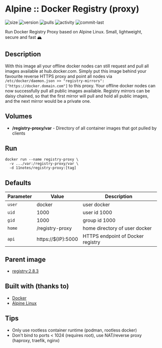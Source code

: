 # Alpine :: Docker Registry (proxy)
![size](https://img.shields.io/docker/image-size/11notes/registry-proxy/2.8.3?color=0eb305) ![version](https://img.shields.io/docker/v/11notes/registry-proxy?color=eb7a09) ![pulls](https://img.shields.io/docker/pulls/11notes/registry-proxy?color=2b75d6) ![activity](https://img.shields.io/github/commit-activity/m/11notes/docker-registry-proxy?color=c91cb8) ![commit-last](https://img.shields.io/github/last-commit/11notes/docker-registry-proxy?color=c91cb8)

Run Docker Registry Proxy based on Alpine Linux. Small, lightweight, secure and fast 🏔️

## Description
With this image all your offline docker nodes can still request and pull all images available at hub.docker.com. Simply put this image behind your favourite reverse HTTPS proxy and point all nodes via `/etc/docker/daemon.json >> "registry-mirrors": ["https://docker.domain.com"]` to this proxy. Your offline docker nodes can now successfully pull all public images available. Registry mirrors can be daisy chained, so that the first mirror will pull and hold all public images, and the next mirror would be a private one.

## Volumes
* **/registry-proxy/var** - Directory of all container images that got pulled by clients

## Run
```shell
docker run --name registry-proxy \
  -v .../var:/registry-proxy/var \
  -d 11notes/registry-proxy:[tag]
```

## Defaults
| Parameter | Value | Description |
| --- | --- | --- |
| `user` | docker | user docker |
| `uid` | 1000 | user id 1000 |
| `gid` | 1000 | group id 1000 |
| `home` | /registry-proxy | home directory of user docker |
| `api` | https://${IP}:5000 | HTTPS endpoint of Docker registry |

## Parent image
* [registry:2.8.3](https://hub.docker.com/_/registry)

## Built with (thanks to)
* [Docker](https://www.docker.com)
* [Alpine Linux](https://alpinelinux.org)

## Tips
* Only use rootless container runtime (podman, rootless docker)
* Don't bind to ports < 1024 (requires root), use NAT/reverse proxy (haproxy, traefik, nginx)